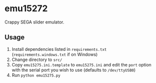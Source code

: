 # emu15272

Crappy SEGA slider emulator.

## Usage

1. Install dependencies listed in `requirements.txt` (`requirements.windows.txt` if on Windows)
2. Change directory to `src/`
3. Copy `emu15275.ini.template` to `emu15275.ini` and edit the `port` option with the serial port you wish to use (defaults to `/dev/ttyUSB0`)
4. Run `python emu15275.py`

